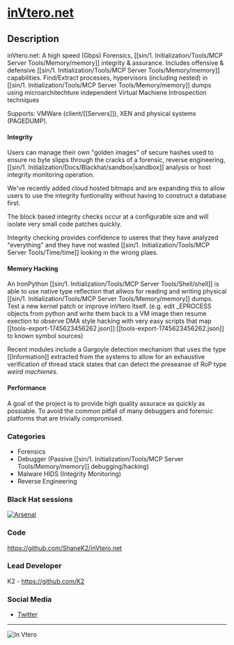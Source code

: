 # [inVtero.net](https://github.com/ShaneK2/inVtero.net)

## Description
inVtero.net: A high speed (Gbps) Forensics, [[sin/1. Initialization/Tools/MCP Server Tools/Memory/memory]] integrity & assurance. Includes offensive & defensive [[sin/1. Initialization/Tools/MCP Server Tools/Memory/memory]] capabilities.
Find/Extract processes, hypervisors (including nested) in [[sin/1. Initialization/Tools/MCP Server Tools/Memory/memory]] dumps using microarchitechture independent Virtual Machiene Introspection
techniques 

Supports: VMWare (client/[[Servers]]), XEN and physical systems (PAGEDUMP).

#### Integrity
Users can manage their own "golden images" of secure hashes used to ensure no byte slipps through the cracks
of a forensic, reverse engineering, [[sin/1. Initialization/Docs/Blackhat/sandbox|sandbox]] analysis or host integrity monitoring operation.

We've recently added cloud hosted bitmaps and are expanding this to allow users to use the integrity funtionality without having to construct
a database first.

The block based integrity checks occur at a configurable size and will isolate very small code patches quickly.

Integrity checking provides confidence to useres that they have analyzed "everything" and they have not wasted 
[[sin/1. Initialization/Tools/MCP Server Tools/Time/time]] looking in the wrong plaes.

#### Memory Hacking
An IronPython [[sin/1. Initialization/Tools/MCP Server Tools/Shell/shell]] is able to use native type reflection that allwos for reading and writing physical [[sin/1. Initialization/Tools/MCP Server Tools/Memory/memory]] dumps.  Test a new 
kernel patch or improve inVtero itself.  (e.g. edit _EPROCESS objects from python and write them back to a VM image then resume
exection to observe DMA style hacking with very easy scripts that map [[tools-export-1745623456262.json]]:[[tools-export-1745623456262.json]] to known symbol sources)

Recent modules include a Gargoyle detection mechanism that uses the type [[Information]] extracted from the systems to allow for
an exhaustive verification of thread stack states that can detect the preseanse of RoP type _weird machienes_.

#### Performance
A goal of the project is to provide high quality assurace as quickly as possiable.  To avoid the common pitfall of many debuggers 
and forensic platforms that are trivially compromised.  

### Categories
* Forensics
* Debugger (Passive [[sin/1. Initialization/Tools/MCP Server Tools/Memory/memory]] debugging/hacking)
* Malware HIDS (Integrity Monitoring) 
* Reverse Engineering

### Black Hat sessions
[![Arsenal](https://rawgit.com/toolswatch/badges/master/arsenal/usa/2017.svg)](http://www.toolswatch.org/2017/06/the-black-hat-arsenal-usa-2017-phenomenal-line-up-announced/)
 
### Code 
https://github.com/ShaneK2/inVtero.net

### Lead Developer
K2 - https://github.com/K2

### Social Media 
* [Twitter](https://twitter.com/ktwo_K2)
----
![In Vtero](https://raw.githubusercontent.com/ShaneK2/inVtero.net/gh-pages/images/inVtero.jpg)
